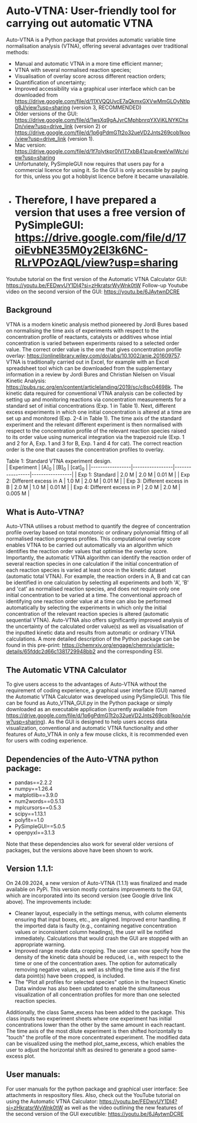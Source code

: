# Auto-VTNA: User-friendly tool for carrying out automatic VTNA
Auto-VTNA is a Python package that provides automatic variable time normalisation analysis (VTNA), offering several advantages over traditional methods:
- Manual and automatic VTNA in a more time efficient manner;
- VTNA with several normalised reaction species;
- Visualisation of overlay score across different reaction orders;
- Quantification of uncertainty;
- Improved accessibility via a graphical user interface which can be downloaded from https://drive.google.com/file/d/11XVQQUvcE7aQkmxGXVwMmGLOyNtIpg8J/view?usp=sharing (version 3, RECOMMENDED)
- Older versions of the GUI:  https://drive.google.com/file/d/1wsXq9gAJyrCMphbnrqYXViKLNYKChxDn/view?usp=drive_link (version 2) or https://drive.google.com/file/d/1p6gPdmGTt2o32ueVD2Jnts269cob1koo/view?usp=drive_link (version 1).
- Mac version: https://drive.google.com/file/d/1f7olytkpr0IVIT7xbB41zup4rweVwIWc/view?usp=sharing
- Unfortunately, PySimpleGUI now requires that users pay for a commercial licence for using it. So the GUI is only accessible by paying for this, unless you got a hobbyist licence before it became unavailable.
- # Therefore, I have prepared a version that uses a free version of PySimpleGUI: https://drive.google.com/file/d/17oiEvbNE35M0y2EI3k6NC-RLrVPOzAQL/view?usp=sharing  
Youtube tutorial on the first version of the Automatic VTNA Calculator GUI: https://youtu.be/FEDwvUY1Dl4?si=zHkratsrWyWnk0tW
Follow-up Youtube video on the second version of the GUI: https://youtu.be/6JAytwnDCRE

## Background
VTNA is a modern kinetic analysis method pioneered by Jordi Bures based on normalising the time axis of experiments with respect to the concentration profile of reactants, catalysts or additives whose intial concentration is varied between experiments raised to a selected order value. The correct order value is the one that gives concentration profile overlay: https://onlinelibrary.wiley.com/doi/abs/10.1002/anie.201609757. VTNA is traditionally carried out in Excel, for example with an Excel spreadsheet tool which can be downloaded from the supplementary information in a review by Jordi Bures and Christian Nielsen on Visual Kinetic Analysis: https://pubs.rsc.org/en/content/articlelanding/2019/sc/c8sc04698k. 
The kinetic data required for conventional VTNA analysis can be collected by setting up and monitoring reactions via concentration measurements for a standard set of initial concentrations (Exp. 1 in Table 1). Next, different excess experiments in which one initial concentration is altered at a time are set up and monitored (Exp. 2-4 in Table 1). The time axis of the standard experiment and the relevant different experiment is then normalised with respect to the concentration profile of the relevant reaction species raised to its order value using numerical integration via the trapezoid rule (Exp. 1 and 2 for A, Exp. 1 and 3 for B, Exp. 1 and 4 for cat). The correct reaction order is the one that causes the concentration profiles to overlay.

Table 1: Standard VTNA experiment design.  
| Experiment | [A]<sub>0</sub> | [B]<sub>0</sub> | [cat]<sub>0</sub> | 
|-----------------|-----------------|-----------------|-----------------|
| Exp 1: Standard | 2.0 M   | 2.0 M  | 0.01 M    | 
| Exp 2: Different excess in A  | 1.0 M   | 2.0 M  | 0.01 M  | 
| Exp 3: Different excess in B  | 2.0 M | 1.0 M    | 0.01 M   | 
| Exp 4: Different excess in P   | 2.0 M | 2.0 M    | 0.005 M   | 

## What is Auto-VTNA?
Auto-VTNA utilises a robust method to quantify the degree of concentration profile overlay based on total monotonic or ordinary polynomial fitting of all normalised reaction progress profiles. This computational overlay score enables VTNA to be carried out automatically via an algorithm which identifies the reaction order values that optimise the overlay score. Importantly, the automatic VTNA algorithm can identify the reaction order of several reaction species in one calculation if the initial concentration of each reaction species is varied at least once in the kinetic dataset (automatic total VTNA). For example, the reaction orders in A, B and cat can be identified in one calculation by selecting all experiments and both 'A', 'B' and 'cat' as normalised reaction species, and does not require only one initial concentration to be varied at a time. 
The conventional approach of identifying one reaction order value at a time can also be performed automatically by selecting the experiments in which only the initial concentration of the relevant reaction species is altered (automatic sequential VTNA). Auto-VTNA also offers significantly improved analysis of the uncertainty of the calculated order value(s) as well as visualisation of the inputted kinetic data and results from automatic or ordinary VTNA calculations. A more detailed description of the Python package can be found in this pre-print: https://chemrxiv.org/engage/chemrxiv/article-details/65fddc2d66c1381729948bb2 and the corresponding ESI. 

## The Automatic VTNA Calculator
To give users access to the advantages of Auto-VTNA without the requirement of coding experience, a graphical user interface (GUI) named the Automatic VTNA Calculator was developed using PySimpleGUI. This file can be found as Auto_VTNA_GUI.py in the Python package or simply downloaded as an executable application (currently available from https://drive.google.com/file/d/1p6gPdmGTt2o32ueVD2Jnts269cob1koo/view?usp=sharing). As the GUI is designed to help users access data visualization, conventional and automatic VTNA functionality and other features of Auto_VTNA in only a few mouse clicks, it is recommended even for users with coding experience. 

## Dependencies of the Auto-VTNA python package:
- pandas==2.2.2
- numpy==1.26.4
- matplotlib==3.9.0
- num2words==0.5.13
- mplcursors==0.5.3
- scipy==1.13.1
- polyfit==1.0
- PySimpleGUI==5.0.5
- openpyxl==3.1.3

Note that these dependencies also work for several older versions of packages, but the versions above have been shown to work.

## Version 1.1.1:
On 24.09.2024, a new version of Auto-VTNA (1.1.1) was finalized and made available on PyPi. This version mostly contains improvements to the GUI, which are incorporated into its second version (see Google drive link above). The improvements include: 

- Cleaner layout, especially in the settings menus, with column elements ensuring that input boxes, etc., are aligned. Improved error handling. If the imported data is faulty (e.g., containing negative concentration values or inconsistent column headings), the user will be notified immediately. Calculations that would crash the GUI are stopped with an appropriate warning.
- Improved range mode data cropping. The user can now specify how the density of the kinetic data should be reduced, i.e., with respect to the time or one of the concentration axes. The option for automatically removing negative values, as well as shifting the time axis if the first data point(s) have been cropped, is included.
- The "Plot all profiles for selected species" option in the Inspect Kinetic Data window has also been updated to enable the simultaneous visualization of all concentration profiles for more than one selected reaction species.

Additionally, the class Same_excess has been added to the package. This class inputs two experiment sheets where one experiment has initial concentrations lower than the other by the same amount in each reactant. The time axis of the most dilute experiment is then shifted horizontally to "touch" the profile of the more concentrated experiment. The modified data can be visualized using the method plot_same_excess, which enables the user to adjust the horizontal shift as desired to generate a good same-excess plot.

## User manuals:

For user manuals for the python package and graphical user interface: See attachments in respository files. 
Also, check out the YouTube tutorial on using the Automatic VTNA Calculator: https://youtu.be/FEDwvUY1Dl4?si=zHkratsrWyWnk0tW as well as the video outlining the new features of the second version of the GUI executible: https://youtu.be/6JAytwnDCRE

